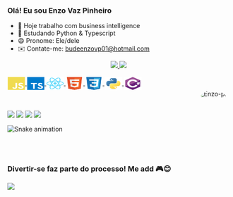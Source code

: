 ### Olá! Eu sou Enzo Vaz Pinheiro

- 🔭 Hoje trabalho com business intelligence 
- 🌱 Estudando Python & Typescript
- 😄 Pronome: Ele/dele
- ✉️ Contate-me: budeenzovp01@hotmail.com

<div align="center">
  <a href="https://github.com/enzovp01">
  <img height="180em" src="https://github-readme-stats.vercel.app/api?username=enzovp01&show_icons=true&theme=dracula&include_all_commits=true&count_private=true"/>
  <img height="180em" src="https://github-readme-stats.vercel.app/api/top-langs/?username=enzovp01&layout=compact&langs_count=7&theme=dracula"/>
</div>
<div style="display: inline_block"><br>
  <img align="center" alt="Enzo-Js" height="30" width="40" src="https://raw.githubusercontent.com/devicons/devicon/master/icons/javascript/javascript-plain.svg">
  <img align="center" alt="Enzo-Ts" height="30" width="40" src="https://raw.githubusercontent.com/devicons/devicon/master/icons/typescript/typescript-plain.svg">
  <img align="center" alt="Enzo-React" height="30" width="40" src="https://raw.githubusercontent.com/devicons/devicon/master/icons/react/react-original.svg">
  <img align="center" alt="Enzo-HTML" height="30" width="40" src="https://raw.githubusercontent.com/devicons/devicon/master/icons/html5/html5-original.svg">
  <img align="center" alt="Enzo-CSS" height="30" width="40" src="https://raw.githubusercontent.com/devicons/devicon/master/icons/css3/css3-original.svg">
  <img align="center" alt="Enzo-Python" height="30" width="40" src="https://raw.githubusercontent.com/devicons/devicon/master/icons/python/python-original.svg">
  <img align="center" alt="Enzo-Csharp" height="30" width="40" src="https://raw.githubusercontent.com/devicons/devicon/master/icons/csharp/csharp-original.svg">
  <br>
  <img align="right" alt="Enzo-pic" height="150" style="border-radius:50px;" src="https://superygo.files.wordpress.com/2017/02/hqdefault.jpg?width=676&height=676">
  <br>
</div>
  
  ##
 
<div> 
  <a href="https://www.youtube.com/channel/UC-D0HIXYhTlTFKHHVvulDhw" target="_blank"><img src="https://img.shields.io/badge/YouTube-FF0000?style=for-the-badge&logo=youtube&logoColor=white" target="_blank"></a>
  <a href="https://www.instagram.com/enzovazpinheiro/" target="_blank"><img src="https://img.shields.io/badge/-Instagram-%23E4405F?style=for-the-badge&logo=instagram&logoColor=white" target="_blank"></a>
  <a href = "mailto:budeenzovp01@hotmail.com.com"><img src="https://img.shields.io/badge/Microsoft_Outlook-0078D4?style=for-the-badge&logo=microsoft-outlook&logoColor=white" target="_blank"></a>
  <a href="https://www.linkedin.com/in/enzovazpinheiro/" target="_blank"><img src="https://img.shields.io/badge/-LinkedIn-%230077B5?style=for-the-badge&logo=linkedin&logoColor=white" target="_blank"></a> 
 
  ![Snake animation](https://github.com/enzovp01/enzovp01/blob/output/github-contribution-grid-snake.svg)
 
 </div>
 <div> 
 <br>
 <br>
 <h3>Divertir-se faz parte do processo! Me add 🎮😊 </h3>
 <a href="https://www.youtube.com/channel/UC-D0HIXYhTlTFKHHVvulDhw" target="_blank"><img src="https://img.shields.io/badge/Steam-000000?style=for-the-badge&logo=steam&logoColor=white" target="_blank"></a>
</div>
